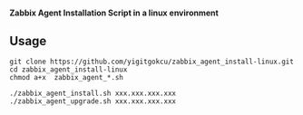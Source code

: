 #### Zabbix Agent Installation Script in a linux environment

## Usage
```
git clone https://github.com/yigitgokcu/zabbix_agent_install-linux.git
cd zabbix_agent_install-linux
chmod a+x  zabbix_agent_*.sh
 
./zabbix_agent_install.sh xxx.xxx.xxx.xxx
./zabbix_agent_upgrade.sh xxx.xxx.xxx.xxx
```

